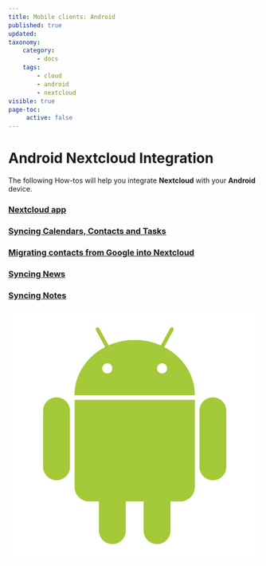 ```yaml
---
title: Mobile clients: Android
published: true
updated:
taxonomy:
    category:
        - docs
    tags:
        - cloud
        - android
        - nextcloud
visible: true
page-toc:
     active: false
---
```


# Android Nextcloud Integration

The following How-tos will help you integrate **Nextcloud** with your **Android** device.

### [Nextcloud app](nextcloud-app)
### [Syncing Calendars, Contacts and Tasks](calendars-contacts-and-tasks)
### [Migrating contacts from Google into Nextcloud](migrating-contacts-from-google)
### [Syncing News](using-news)
### [Syncing Notes](using-notes)

![](android.jpg)
